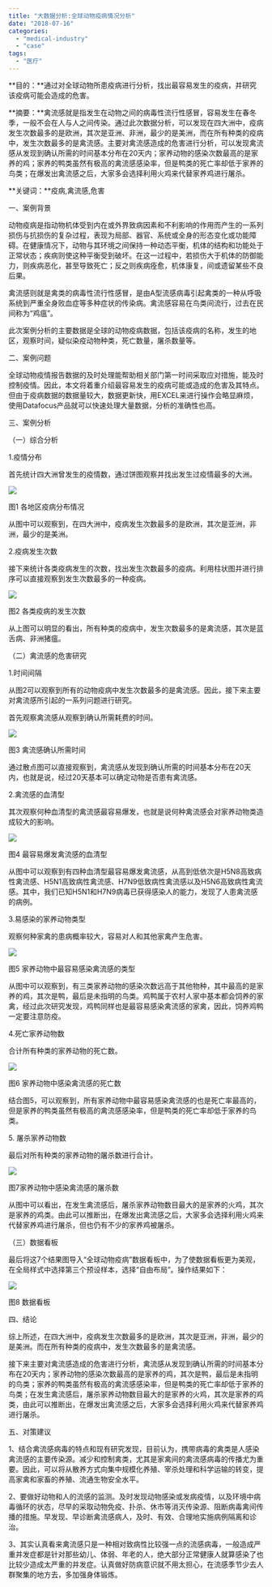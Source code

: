 ```yaml
---
title: "大数据分析:全球动物疫病情况分析"
date: "2018-07-16"
categories: 
  - "medical-industry"
  - "case"
tags: 
  - "医疗"
---
```


**目的：**通过对全球动物所患疫病进行分析，找出最容易发生的疫病，并研究该疫病可能会造成的危害。

**摘要：**禽流感就是指发生在动物之间的病毒性流行性感冒，容易发生在春冬季，一般不会在人与人之间传染。通过此次数据分析，可以发现在四大洲中，疫病发生次数最多的是欧洲，其次是亚洲、非洲，最少的是美洲，而在所有种类的疫病中，发生次数最多的是禽流感。主要对禽流感造成的危害进行分析，可以发现禽流感从发现到确认所需的时间基本分布在20天内；家养动物的感染次数最高的是家养的鸡；家养的鸭类虽然有极高的禽流感感染率，但是鸭类的死亡率却低于家养的鸟类；在爆发出禽流感之后，大家多会选择利用火鸡来代替家养鸡进行屠杀。

**关键词：**疫病,禽流感,危害

一、案例背景

动物疫病是指动物机体受到内在或外界致病因素和不利影响的作用而产生的一系列损伤与抗损伤的复杂过程，表现为局部、器官、系统或全身的形态变化或功能障碍。在健康情况下，动物与其环境之间保持一种动态平衡，机体的结构和功能处于正常状态；疾病则使这种平衡受到破坏。在这一过程中，若损伤大于机体的防御能力，则疾病恶化，甚至导致死亡；反之则疾病痊愈，机体康复，间或遗留某些不良后果。

禽流感则就是禽类的病毒性流行性感冒，是由A型流感病毒引起禽类的一种从呼吸系统到严重全身败血症等多种症状的传染病。禽流感容易在鸟类间流行，过去在民间称为“鸡瘟”。

此次案例分析的主要数据是全球的动物疫病数据，包括该疫病的名称，发生的地区，观察时间，疑似染疫动物种类，死亡数量，屠杀数量等。

二、案例问题

全球动物疫情报告数据的及时处理能帮助相关部门第一时间采取应对措施，能及时控制疫情。因此，本文将着重介绍最容易发生的疫病可能或造成的危害及其特点。但由于疫病数据的数据量较大，数据更新快，用EXCEL来进行操作会略显麻烦，使用Datafocus产品就可以快速处理大量数据，分析的准确性也高。

三、案例分析

（一）综合分析

1.疫情分布

首先统计四大洲曾发生的疫情数，通过饼图观察并找出发生过疫情最多的大洲。

![](images/word-image-96.png)

图1 各地区疫病分布情况

从图中可以观察到，在四大洲中，疫病发生次数最多的是欧洲，其次是亚洲，非洲，最少的是美洲。

2.疫病发生次数

接下来统计各类疫病发生的次数，找出发生次数最多的疫病。利用柱状图并进行排序可以直接观察到发生次数最多的一种疫病。

![](images/word-image-97.png)

图2 各类疫病的发生次数

从上图可以明显的看出，所有种类的疫病中，发生次数最多的是禽流感，其次是蓝舌病、非洲猪瘟。

（二）禽流感的危害研究

1.时间间隔

从图2可以观察到所有的动物疫病中发生次数最多的是禽流感。因此，接下来主要对禽流感所引起的一系列问题进行研究。

首先观察禽流感从观察到确认所需耗费的时间。

![](images/word-image-98.png)

图3 禽流感确认所需时间

通过散点图可以直接观察到，禽流感从发现到确认所需的时间基本分布在20天内，也就是说，经过20天基本可以确定动物是否患有禽流感。

2.禽流感的血清型

其次观察何种血清型的禽流感最容易爆发，也就是说何种禽流感会对家养动物类造成较大的影响。

![](images/word-image-99.png)

图4 最容易爆发禽流感的血清型

从图中可以观察到有四种血清型最容易爆发禽流感，从高到低依次是H5N8高致病性禽流感、H5N1高致病性禽流感、H7N9低致病性禽流感以及H5N6高致病性禽流感。其中，我们已知H5N1和H7N9病毒已获得感染人的能力，发现了人患禽流感的病例。

3.易感染的家养动物类型

观察何种家禽的患病概率较大，容易对人和其他家禽产生危害。

![](images/word-image-100.png)

图5 家养动物中最容易感染禽流感的类型

从图中可以观察到，有三类家养动物的感染次数远高于其他物种，其中最高的是家养的鸡，其次是鸭，最后是未指明的鸟类。鸡鸭属于农村人家中基本都会饲养的家禽，经过此次研究发现，鸡鸭同样也是最容易感染禽流感的家禽，因此，饲养鸡鸭一定要注意防疫。

4.死亡家养动物数

合计所有种类的家养动物的死亡数。

![](images/word-image-101.png)

图6 家养动物中感染禽流感的死亡数

结合图5，可以观察到，所有家养动物中最容易感染禽流感的也是死亡率最高的，但是家养的鸭类虽然有极高的禽流感感染率，但是鸭类的死亡率却低于家养的鸟类。

5\. 屠杀家养动物数

最后对所有种类的家养动物的屠杀数进行合计。

![](images/word-image-102.png)

图7家养动物中感染禽流感的屠杀数

从图中可以看出，在发生禽流感后，屠杀家养动物数目最大的是家养的火鸡，其次是家养的鸡类。由此可以推断出，在爆发出禽流感之后，大家多会选择利用火鸡来代替家养鸡进行屠杀，但也仍有不少的家养鸡被屠杀。

（三）数据看板

最后将这7个结果图导入“全球动物疫病”数据看板中，为了使数据看板更为美观，在全局样式中选择第三个预设样本，选择“自由布局”。操作结果如下：

![](images/word-image-103.png)

图8 数据看板

四、结论

综上所述，在四大洲中，疫病发生次数最多的是欧洲，其次是亚洲，非洲，最少的是美洲。而在所有种类的疫病中，发生次数最多的是禽流感。

接下来主要对禽流感造成的危害进行分析，禽流感从发现到确认所需的时间基本分布在20天内；家养动物的感染次数最高的是家养的鸡，其次是鸭，最后是未指明的鸟类；家养的鸭类虽然有极高的禽流感感染率，但是鸭类的死亡率却低于家养的鸟类；在发生禽流感后，屠杀家养动物数目最大的是家养的火鸡，其次是家养的鸡类，由此可以推断出，在爆发出禽流感之后，大家多会选择利用火鸡来代替家养鸡进行屠杀。

五、对策建议

1、结合禽流感病毒的特点和现有研究发现，目前认为，携带病毒的禽类是人感染禽流感的主要传染源。减少和控制禽类，尤其是家禽间的禽流感病毒的传播尤为重要。因此，可以将从散养方式向集中规模化养殖、宰杀处理和科学运输的转变，提高家禽和家畜的养殖、流通生物安全水平。

2、要做好动物和人的流感的监测。及时发现动物感染或发病疫情，以及环境中病毒循环的状态，尽早的采取动物免疫、扑杀、休市等消灭传染源、阻断病毒禽间传播的措施。早发现、早诊断禽流感病人，及时、有效、合理地实施病例隔离和诊治。

3、其实认真看来禽流感只是一种相对致病性比较强一点的流感病毒，一般造成严重并发症都是针对那些幼儿、体弱、年老的人，绝大部分正常健康人就算感染了也比较少造成太严重的并发症。认真做好防病意识就不用太担心，在流感季节少去人群聚集的地方去，多加强身体锻炼。
